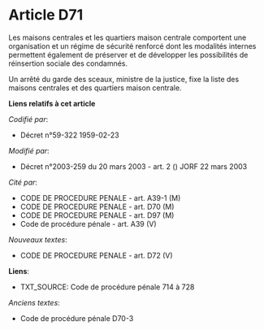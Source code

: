 # Article D71

Les maisons centrales et les quartiers maison centrale comportent une organisation et un régime de sécurité renforcé dont les
modalités internes permettent également de préserver et de développer les possibilités de réinsertion sociale des condamnés.

Un arrêté du garde des sceaux, ministre de la justice, fixe la liste des maisons centrales et des quartiers maison centrale.

**Liens relatifs à cet article**

_Codifié par_:

  - Décret n°59-322 1959-02-23

_Modifié par_:

  - Décret n°2003-259 du 20 mars 2003 - art. 2 () JORF 22 mars 2003

_Cité par_:

  - CODE DE PROCEDURE PENALE - art. A39-1 (M)
  - CODE DE PROCEDURE PENALE - art. D70 (M)
  - CODE DE PROCEDURE PENALE - art. D97 (M)
  - Code de procédure pénale - art. A39 (V)

_Nouveaux textes_:

  - CODE DE PROCEDURE PENALE - art. D72 (V)

**Liens**:

  - TXT_SOURCE: Code de procédure pénale 714 à 728

_Anciens textes_:

  - Code de procédure pénale D70-3

